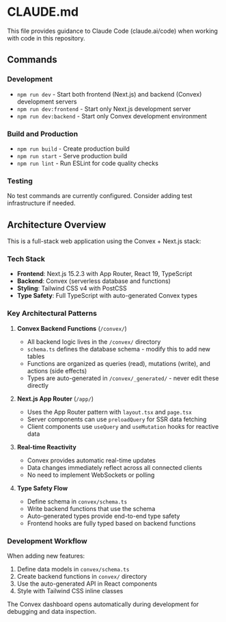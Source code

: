 # CLAUDE.md

This file provides guidance to Claude Code (claude.ai/code) when working with code in this repository.

## Commands

### Development
- `npm run dev` - Start both frontend (Next.js) and backend (Convex) development servers
- `npm run dev:frontend` - Start only Next.js development server  
- `npm run dev:backend` - Start only Convex development environment

### Build and Production
- `npm run build` - Create production build
- `npm run start` - Serve production build
- `npm run lint` - Run ESLint for code quality checks

### Testing
No test commands are currently configured. Consider adding test infrastructure if needed.

## Architecture Overview

This is a full-stack web application using the Convex + Next.js stack:

### Tech Stack
- **Frontend**: Next.js 15.2.3 with App Router, React 19, TypeScript
- **Backend**: Convex (serverless database and functions)
- **Styling**: Tailwind CSS v4 with PostCSS
- **Type Safety**: Full TypeScript with auto-generated Convex types

### Key Architectural Patterns

1. **Convex Backend Functions** (`/convex/`)
   - All backend logic lives in the `/convex/` directory
   - `schema.ts` defines the database schema - modify this to add new tables
   - Functions are organized as queries (read), mutations (write), and actions (side effects)
   - Types are auto-generated in `/convex/_generated/` - never edit these directly

2. **Next.js App Router** (`/app/`)
   - Uses the App Router pattern with `layout.tsx` and `page.tsx`
   - Server components can use `preloadQuery` for SSR data fetching
   - Client components use `useQuery` and `useMutation` hooks for reactive data

3. **Real-time Reactivity**
   - Convex provides automatic real-time updates
   - Data changes immediately reflect across all connected clients
   - No need to implement WebSockets or polling

4. **Type Safety Flow**
   - Define schema in `convex/schema.ts`
   - Write backend functions that use the schema
   - Auto-generated types provide end-to-end type safety
   - Frontend hooks are fully typed based on backend functions

### Development Workflow

When adding new features:
1. Define data models in `convex/schema.ts`
2. Create backend functions in `convex/` directory
3. Use the auto-generated API in React components
4. Style with Tailwind CSS inline classes

The Convex dashboard opens automatically during development for debugging and data inspection.